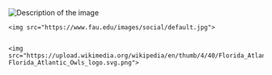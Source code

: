 <!DOCTYPE html>
<html>
<head>
    <Hello></title>
</head>
<body>
    <!-- Your content goes here -->
    <img src="[image.jpg](https://fauowlaccess.com/wp-content/uploads/2018/11/FAUArenaHighWide1200.jpg)https://fauowlaccess.com/wp-content/uploads/2018/11/FAUArenaHighWide1200.jpg" alt="Description of the image">

    <img src="https://www.fau.edu/images/social/default.jpg">


    <img src="https://upload.wikimedia.org/wikipedia/en/thumb/4/40/Florida_Atlantic_Owls_logo.svg/1200px-Florida_Atlantic_Owls_logo.svg.png">
    
</body>
</html>

